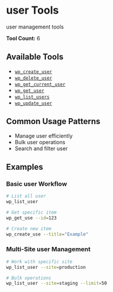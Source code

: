 # user Tools

user management tools

**Tool Count:** 6

## Available Tools

- [`wp_create_user`](./tools/wp_create_user.md)
- [`wp_delete_user`](./tools/wp_delete_user.md)
- [`wp_get_current_user`](./tools/wp_get_current_user.md)
- [`wp_get_user`](./tools/wp_get_user.md)
- [`wp_list_users`](./tools/wp_list_users.md)
- [`wp_update_user`](./tools/wp_update_user.md)

## Common Usage Patterns

- Manage user efficiently
- Bulk user operations
- Search and filter user

## Examples

### Basic user Workflow
```bash
# List all user
wp_list_user

# Get specific item
wp_get_use --id=123

# Create new item  
wp_create_use --title="Example"
```

### Multi-Site user Management
```bash
# Work with specific site
wp_list_user --site=production

# Bulk operations
wp_list_user --site=staging --limit=50
```
